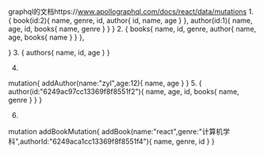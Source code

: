 graphql的文档https://www.apollographql.com/docs/react/data/mutations
1.
{
  book(id:2){
  name,
  genre,
    id,
    author{
      id,
      name,
      age
    }
  },
  author(id:1){
    name,
    age,
    id,
    books{
      name,
      genre
    }
  }
}
2.
{ 
  books{
  name,
  id,
    genre,
    author{
      name,
      age,
      books{
        name
      }
    }
  },
 
}
3.
{
   authors{
    name,
    id,
    age
  }
}

4.
  mutation{
    addAuthor(name:"zyl",age:12){
      name,
      age
    }
  }
5.
  {
    author(id:"6249ac97cc13369f8f8551f2"){
    name,
    age,
    id,
    books{
      name,
      genre
    }
  }
}

6.
mutation addBookMutation{
   addBook(name:"react",genre:"计算机学科",authorId:"6249aca1cc13369f8f8551f4"){
    name,
    genre,
    id
  }
}
